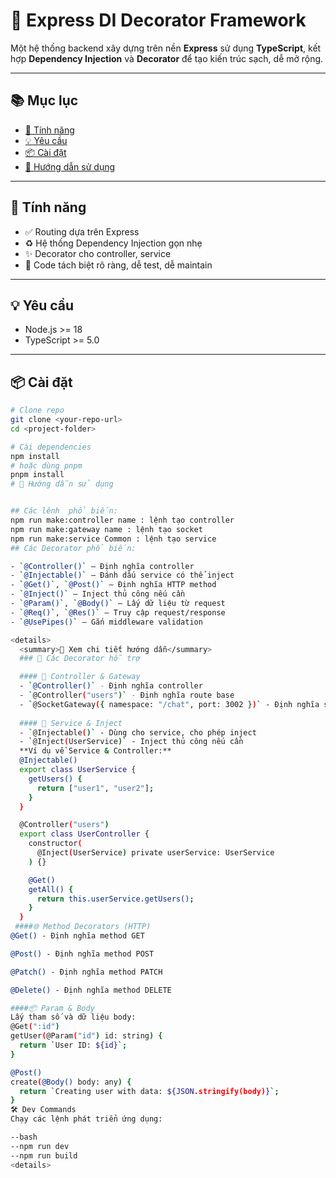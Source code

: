 # 🚀 Express DI Decorator Framework

Một hệ thống backend xây dựng trên nền **Express** sử dụng **TypeScript**, kết hợp **Dependency Injection** và **Decorator** để tạo kiến trúc sạch, dễ mở rộng.

---

## 📚 Mục lục

- [🔧 Tính năng](#-tính-năng)
- [💡 Yêu cầu](#-yêu-cầu)
- [📦 Cài đặt](#-cài-đặt)
- [🚀 Hướng dẫn sử dụng](#-hướng-dẫn-sử-dụng)

---

## 🔧 Tính năng

- ✅ Routing dựa trên Express  
- ♻️ Hệ thống Dependency Injection gọn nhẹ  
- ✨ Decorator cho controller, service  
- 🧼 Code tách biệt rõ ràng, dễ test, dễ maintain  

---

## 💡 Yêu cầu

- Node.js >= 18  
- TypeScript >= 5.0  

---

## 📦 Cài đặt

```bash
# Clone repo
git clone <your-repo-url>
cd <project-folder>

# Cài dependencies
npm install
# hoặc dùng pnpm
pnpm install
# 🚀 Hướng dẫn sử dụng


## Các lênh  phổ biến:
npm run make:controller name : lệnh tạo controller
npm run make:gateway name : lệnh tạo socket
npm run make:service Common : lệnh tạo service
## Các Decorator phổ biến:

- `@Controller()` – Định nghĩa controller
- `@Injectable()` – Đánh dấu service có thể inject
- `@Get()`, `@Post()` – Định nghĩa HTTP method
- `@Inject()` – Inject thủ công nếu cần
- `@Param()`, `@Body()` – Lấy dữ liệu từ request
- `@Req()`, `@Res()` – Truy cập request/response
- `@UsePipes()` – Gắn middleware validation

<details> 
  <summary>📖 Xem chi tiết hướng dẫn</summary>
  ### 🧩 Các Decorator hỗ trợ

  #### 📁 Controller & Gateway
  - `@Controller()` - Định nghĩa controller
  - `@Controller("users")` - Định nghĩa route base
  - `@SocketGateway({ namespace: "/chat", port: 3002 })` - Định nghĩa socket server riêng
  
  #### 🧪 Service & Inject
  - `@Injectable()` - Dùng cho service, cho phép inject
  - `@Inject(UserService)` - Inject thủ công nếu cần
  **Ví dụ về Service & Controller:**
  @Injectable()
  export class UserService {
    getUsers() {
      return ["user1", "user2"];
    }
  }

  @Controller("users")
  export class UserController {
    constructor(
      @Inject(UserService) private userService: UserService
    ) {}

    @Get()
    getAll() {
      return this.userService.getUsers();
    }
  }
 ####🌐 Method Decorators (HTTP)
@Get() - Định nghĩa method GET

@Post() - Định nghĩa method POST

@Patch() - Định nghĩa method PATCH

@Delete() - Định nghĩa method DELETE

####📦 Param & Body
Lấy tham số và dữ liệu body:
@Get(":id")
getUser(@Param("id") id: string) {
  return `User ID: ${id}`;
}

@Post()
create(@Body() body: any) {
  return `Creating user with data: ${JSON.stringify(body)}`;
}
🛠️ Dev Commands
Chạy các lệnh phát triển ứng dụng:

--bash
--npm run dev  
--npm run build 
<details> 